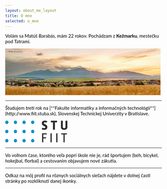 ```yaml
---
layout: about_me_layout
title: O mne
selected: o_mne
---
```


<span style=" color: #000000; font-family: 'Lato', Helvetica, Arial, sans-serif; font-size: 15px;">Volám sa Matúš Barabás, mám 22 rokov. Pochádzam z **Kežmarku**, mestečku pod Tatrami.</span>

[<img src="/images/kezmarok.jpg" width="500px" height="150px">](http://kezmarok.sk)
<hr/>
<span style=" color: #000000; font-family: 'Lato', Helvetica, Arial, sans-serif; font-size: 15px;">Študujem tretí rok na [**Fakulte informatiky a informačných technológií**](http://www.fiit.stuba.sk), Slovenskej Technickej Univerzity v Bratislave.</span>

[<img src="/images/fiit.gif" width="200px" height="70px">](http://fiit.stuba.sk)
<hr/>
<span style=" color: #000000; font-family: 'Lato', Helvetica, Arial, sans-serif; font-size: 15px;">Vo voľnom čase, ktorého veľa popri škole nie je, rád športujem (beh, bicykel, hokejbal, florbal) a cestovaním objavujem nové zákutia.</span>
<hr/>
<span style=" color: #000000; font-family: 'Lato', Helvetica, Arial, sans-serif; font-size: 15px;">Odkaz na môj profil na rôznych sociálnych sieťach nájdete v dolnej časti stránky po rozkliknutí danej ikonky.</span>
